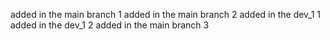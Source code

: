 <!--
 * @Author: your name
 * @Date: 2020-12-31 12:20:57
 * @LastEditTime: 2020-12-31 12:24:19
 * @LastEditors: Please set LastEditors
 * @Description: In User Settings Edit
 * @FilePath: \git_learning\README.md
-->

added in the main branch 1
added in the main branch 2
added in the dev_1 1
added in the dev_1 2
added in the main branch 3